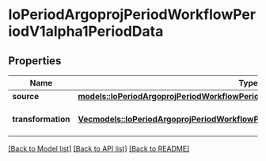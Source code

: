 # IoPeriodArgoprojPeriodWorkflowPeriodV1alpha1PeriodData

## Properties

Name | Type | Description | Notes
------------ | ------------- | ------------- | -------------
**source** | [**models::IoPeriodArgoprojPeriodWorkflowPeriodV1alpha1PeriodDataSource**](io.argoproj.workflow.v1alpha1.DataSource.md) |  | 
**transformation** | [**Vec<models::IoPeriodArgoprojPeriodWorkflowPeriodV1alpha1PeriodTransformationStep>**](io.argoproj.workflow.v1alpha1.TransformationStep.md) | Transformation applies a set of transformations | 

[[Back to Model list]](../README.md#documentation-for-models) [[Back to API list]](../README.md#documentation-for-api-endpoints) [[Back to README]](../README.md)


